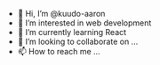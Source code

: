 - 👋 Hi, I’m @kuudo-aaron
- 👀 I’m interested in web development
- 🌱 I’m currently learning React
- 💞️ I’m looking to collaborate on ...
- 📫 How to reach me ...

<!---
kuudo-aaron/kuudo-aaron is a ✨ special ✨ repository because its `README.md` (this file) appears on your GitHub profile.
You can click the Preview link to take a look at your changes.
--->
